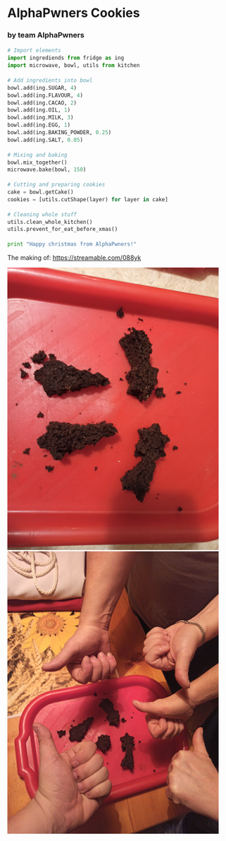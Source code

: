 # AlphaPwners Cookies
### by team AlphaPwners

```Python
# Import elements
import ingrediends from fridge as ing
import microwave, bowl, utils from kitchen

# Add ingredients into bowl
bowl.add(ing.SUGAR, 4)
bowl.add(ing.FLAVOUR, 4)
bowl.add(ing.CACAO, 2)
bowl.add(ing.OIL, 1)
bowl.add(ing.MILK, 3)
bowl.add(ing.EGG, 1)
bowl.add(ing.BAKING_POWDER, 0.25)
bowl.add(ing.SALT, 0.05)

# Mixing and baking
bowl.mix_together()
microwave.bake(bowl, 150)

# Cutting and preparing cookies
cake = bowl.getCake()
cookies = [utils.cutShape(layer) for layer in cake]

# Cleaning whole stuff
utils.clean_whole_kitchen()
utils.prevent_for_eat_before_xmas()

print "Happy christmas from AlphaPwners!"
```

The making of: https://streamable.com/088yk

![Cookies](cookies_AlphaPwners.jpg)
![Evaluation](evaluation_AlphaPwners.jpg)
